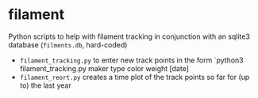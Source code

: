 # filament

Python scripts to help with filament tracking in conjunction with an sqlite3 database (`filments.db`, hard-coded)

- `filament_tracking.py` to enter new track points in the form
    `python3 filament_tracking.py maker type color weight [date]
- `filament_reort.py` creates a time plot of the track points so far for (up to) the last year
